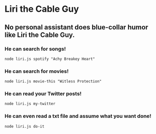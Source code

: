 # Liri the Cable Guy
## No personal assistant does blue-collar humor like Liri the Cable Guy.
### He can search for songs! 
`node liri.js spotify "Achy Breakey Heart"`
### He can search for movies!
`node liri.js movie-this "Witless Protection"`
### He can read your Twitter posts!
`node liri.js my-twitter`
### He can even read a txt file and assume what you want done!
`node liri.js do-it`
